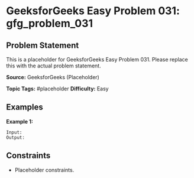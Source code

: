 # GeeksforGeeks Easy Problem 031: gfg_problem_031

## Problem Statement

This is a placeholder for GeeksforGeeks Easy Problem 031.
Please replace this with the actual problem statement.

**Source:** GeeksforGeeks (Placeholder)

**Topic Tags:** #placeholder
**Difficulty:** Easy

## Examples

**Example 1:**

```
Input:
Output:
```

## Constraints

- Placeholder constraints.

